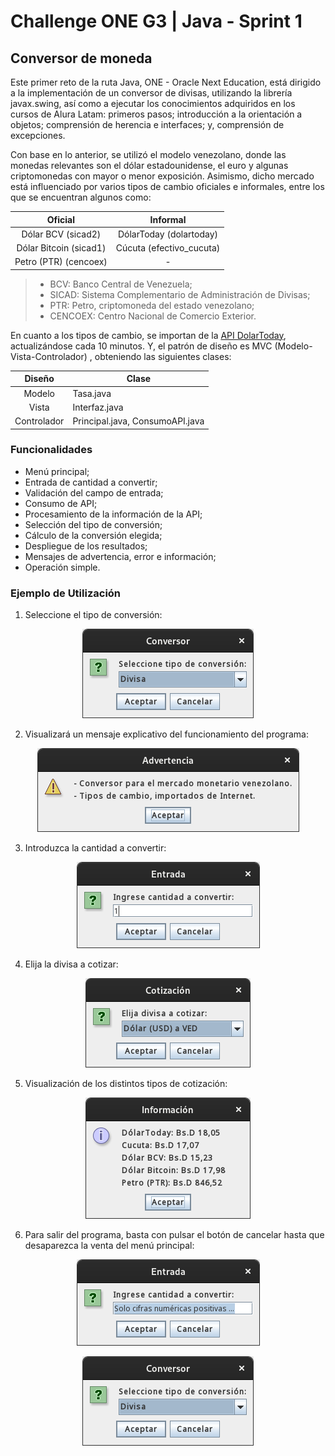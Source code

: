 # Challenge ONE G3 | Java - Sprint 1

## Conversor de moneda

Este primer reto de la ruta Java, ONE - Oracle Next Education, está dirigido a la implementación de un conversor de divisas, utilizando la librería javax.swing, así como a ejecutar los conocimientos adquiridos en los cursos de Alura Latam: primeros pasos; introducción a la orientación a objetos; comprensión de herencia e interfaces; y, comprensión de excepciones.

Con base en lo anterior, se utilizó el modelo venezolano, donde las monedas relevantes son el dólar estadounidense, el euro y algunas criptomonedas con mayor o menor exposición. Asimismo, dicho mercado está influenciado por varios tipos de cambio oficiales e informales, entre los que se encuentran algunos como:

| Oficial | Informal |
| :-----: | :------: |
| Dólar BCV  (sicad2) | DólarToday (dolartoday) |
| Dólar Bitcoin (sicad1) | Cúcuta (efectivo_cucuta) |
| Petro (PTR) (cencoex) | - |

> - BCV: Banco Central de Venezuela;
> - SICAD: Sistema Complementario de Administración de Divisas;
> - PTR: Petro, criptomoneda del estado venezolano;
> - CENCOEX: Centro Nacional de Comercio Exterior.

En cuanto a los tipos de cambio, se importan de la [API DolarToday](https://s3.amazonaws.com/dolartoday/data.json), actualizándose cada 10 minutos. Y, el patrón de diseño es MVC (Modelo-Vista-Controlador) , obteniendo las siguientes clases:

| Diseño | Clase |
| :----: | ----- |
| Modelo | Tasa.java |
| Vista | Interfaz.java |
| Controlador | Principal.java, ConsumoAPI.java |

### Funcionalidades

- Menú principal;
- Entrada de cantidad a convertir;
- Validación del campo de entrada;
- Consumo de API;
- Procesamiento de la información de la API; 
- Selección del tipo de conversión;
- Cálculo de la conversión elegida;
- Despliegue de los resultados;
- Mensajes de advertencia, error e información;
- Operación simple.

### Ejemplo de Utilización

1. Seleccione el tipo de conversión:


<p align="center">
    <kbd>
        <img src="/img/01.png">
    </kbd>
</p>

2. Visualizará un mensaje explicativo del funcionamiento del programa:

<p align="center">
    <img src="/img/02.png">
</p>

3. Introduzca la cantidad a convertir:

<p align="center">
    <img src="/img/03.png">
</p>

4. Elija la divisa a cotizar:

<p align="center">
    <img src="/img/04.png">
</p>

5. Visualización de los distintos tipos de cotización:

<p align="center">
    <img src="/img/05.png">
</p>

6. Para salir del programa, basta con pulsar el botón de cancelar hasta que desaparezca la venta del menú principal:

<p align="center">
    <img src="/img/06.png">
</p>

<p align="center">
    <img src="/img/07.png">
</p>

